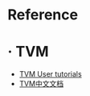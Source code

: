 # Reference

# · TVM
+ [TVM User tutorials](https://tvm.apache.org/docs/tutorial/index.html)
+ [TVM中文文档](https://tvm.hyper.ai/docs)
